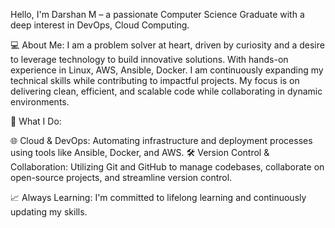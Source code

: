 Hello, I'm Darshan M – a passionate Computer Science Graduate with a deep interest in DevOps, Cloud Computing.

💻 About Me: I am a problem solver at heart, driven by curiosity and a desire to leverage technology to build innovative solutions. With hands-on experience in Linux, AWS, Ansible, Docker. I am continuously expanding my technical skills while contributing to impactful projects. My focus is on delivering clean, efficient, and scalable code while collaborating in dynamic environments.

🚀 What I Do:

🌐 Cloud & DevOps: Automating infrastructure and deployment processes using tools like Ansible, Docker, and AWS.
🛠️ Version Control & Collaboration: Utilizing Git and GitHub to manage codebases, collaborate on open-source projects, and streamline version control.

📈 Always Learning: I'm committed to lifelong learning and continuously updating my skills.
